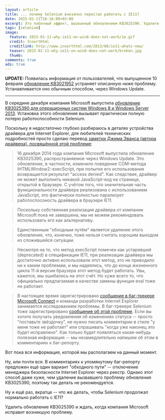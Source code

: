 ```yaml
---
layout: article
title: ... почему Selenium внезапно перестал работать с IE11?
date: 2015-01-11T16:16:09+03:00
excerpt: Это побочный эффект, вызванный обновлением KB3025390. Удалите его и ждите, когда Microsoft устранит проблему
tags: [selenium]
image:
  feature: 2015-01-11-why-ie11-on-win8-does-not-work/ie.gif
  credit: InsertHtml
  creditlink: http://www.inserthtml.com/2013/08/ie11-whats-new/
  teaser: 2015-01-11-why-ie11-on-win8-does-not-work/broken.jpg
  thumb:
comments: true
ads: true
---
```

**UPDATE:** Появилась информация от пользователей, что выпущенное 10 февраля [обновление KB3021952](http://www.microsoft.com/en-us/download/details.aspx?id=45749) устраняет описанную ниже проблему. Устанавливается оно обычным способом, через Windows Update.

***

В середине декабря компания Microsoft выпустила [обновление KB3025390 для операционных систем Windows 8 и Windows Server 2013](https://connect.microsoft.com/IE/feedback/details/1062093/installation-of-kb3025390-breaks-out-of-process-javascript-execution-in-ie11). Установка этого обновления вызывает практически полную потерю работоспособности Selenium.

Поскольку я недостаточно глубоко разбираюсь в деталях устройства драйвера для Internet Explorer, для любителей технических подробностей просто сделаю перевод [заметки Джима Эванса (автора драйвера), посвящённой этой проблеме](http://jimevansmusic.blogspot.ru/2014/12/windows-update-kb3025390-for-ie-11.html):

> 16 декабря 2014 года компания Microsoft выпустила обновление KB3025390, распространяемое через Windows Update. Это обновление, в частности, изменило поведение COM-метода IHTMLWindow2::execScript, при попытке его использования возвращается результат "access denied". Как следствие, драйвер не может выполнить никакой JavaScript-код на странице, открытой в браузере. С учётом того, что значительная часть функциональности драйвера реализована с использованием JavaScript, это фактически полностью парализует работоспосоность драйвера в браузере IE11.

> Поскольку собственная реализация драйвера от компании Microsoft пока не завершена, мы не можем рекомендовать использовать его как альтернативу.

> Единственным "обходным путём" является удаление этого обновления, что, конечно, тоже нельзя считать хорошим выходом из сложившейся ситуации. 

> Несмотря на то, что метод execScript помечен как устаревший (deprecated) в спецификации IE11, при реализации драйвера мы достаточно активно использовали этот метод, это не приводило ни к каким проблемам, и мы надеялись, что до конца жизненного цикла 11-й версии браузера этот метод будет работать. Увы, кажется, мы ошибались на этот счёт. Но хуже всего то, что официально предлагаемая в качестве замены функция eval тоже не работает. 

> В настоящее время зарегистрировано [сообщение в баг-трекере Microsoft Connect](https://connect.microsoft.com/IE/feedback/details/1062093/installation-of-kb3025390-breaks-out-of-process-javascript-execution-in-ie11) и команда разработки Internet Explorer занимается исследованием проблемы. В баг-трекере Selenium тоже зарегистрировано [сообщение об этой проблеме](https://code.google.com/p/selenium/issues/detail?id=8302). Если вы хотите получать уведомления об изменениях статуса -- просто "поставьте звёздочку", не нужно писать комментарии в стиле "у меня тоже не работает" или спрашивать "когда уже наконец это будет исправлено". Как только будет появляться какая-нибудь полезная информация -- мы незамедлительно напишем об этом в комментариях к баг-репорту.

Вот пока вся информация, которой мы располагаем на данный момент.

Ну, или почти вся. В комментариях к упомянутому баг-репорту предложен ещё один вариант "обходного пути" -- отключение менеджера безопасности Internet Explorer через реестр. Однако этот способ даже хуже, чем удаление вызвавшего проблему обновления KB3025390, поэтому так делать не рекомендуется.

Ну и ещё раз, вкратце -- что же делать, чтобы Selenium продолжал нормально работать с IE11?

Удалить обновление KB3025390 и ждать, когда компания Microsoft исправит возникшую проблему.

